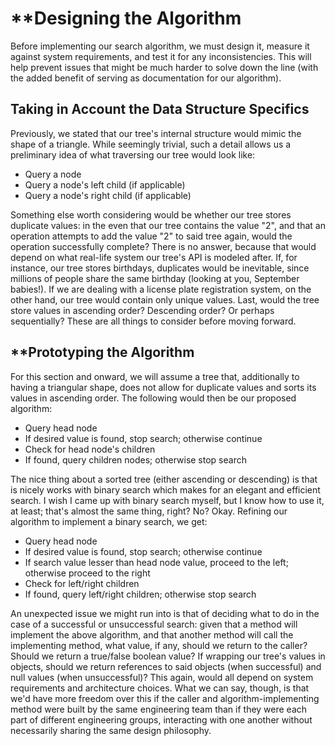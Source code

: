 # **Designing the Algorithm


Before implementing our search algorithm, we must design it, measure it against system requirements, and test it for any
inconsistencies. This will help prevent issues that might be much harder to solve down the line (with the added benefit
of serving as documentation for our algorithm). 


## **Taking in Account the Data Structure Specifics**


Previously, we stated that our tree's internal structure would mimic the shape of a triangle. While seemingly trivial, 
such a detail allows us a preliminary idea of what traversing our tree would look like:

- Query a node
- Query a node's left child (if applicable)
- Query a node's right child (if applicable) 

Something else worth considering would be whether our tree stores duplicate values: in the even that our
tree contains the value "2", and that an operation attempts to add the value "2" to said tree again, would the operation
successfully complete? There is no answer, because that would depend on what real-life system our 
tree's API is modeled after. If, for instance, our tree stores birthdays, duplicates would be inevitable, since millions
of people share the same birthday (looking at you, September babies!). If we are dealing with a license plate 
registration system, on the other hand, our tree would contain only unique values. Last, would the tree store values
in ascending order? Descending order? Or perhaps sequentially? These are all things to consider before moving forward.


## **Prototyping the Algorithm  


For this section and onward, we will assume a tree that, additionally to having a triangular shape, does not allow for 
duplicate values and sorts its values in ascending order. The following would then be our proposed algorithm: 

- Query head node 
- If desired value is found, stop search; otherwise continue
- Check for head node's children
- If found, query children nodes; otherwise stop search

The nice thing about a sorted tree (either ascending or descending) is that is nicely works with binary search which 
makes for an elegant and efficient search. I wish I came up with binary search myself, but I know how to use it,
at least; that's almost the same thing, right? No? Okay. Refining our algorithm to implement a binary search, we get: 

- Query head node
- If desired value is found, stop search; otherwise continue
- If search value lesser than head node value, proceed to the left; otherwise proceed to the right
- Check for left/right children 
- If found, query left/right children; otherwise stop search

An unexpected issue we might run into is that of deciding what to do in the case of a successful or unsuccessful search: 
given that a method will implement the above algorithm, and that another method will call the implementing method, what
value, if any, should we return to the caller? Should we return a true/false boolean value? If wrapping our tree's 
values in objects, should we return references to said objects (when successful) and null values
(when unsuccessful)? This again, would all depend on system requirements and architecture choices. 
What we can say, though, is that we'd have more freedom over this if the caller and algorithm-implementing method were 
built by the same engineering team than if they were each part of different engineering groups, interacting with one
another without necessarily sharing the same design philosophy. 



    